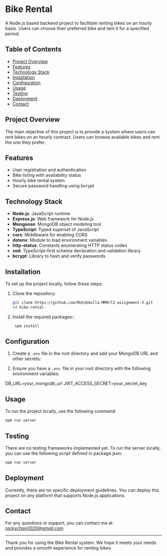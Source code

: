 # Bike Rental

A Node.js based backend project to facilitate renting bikes on an hourly basis. Users can choose their preferred bike and rent it for a specified period.

## Table of Contents

- [Project Overview](#project-overview)
- [Features](#features)
- [Technology Stack](#technology-stack)
- [Installation](#installation)
- [Configuration](#configuration)
- [Usage](#usage)
- [Testing](#testing)
- [Deployment](#deployment)
- [Contact](#contact)

## Project Overview

The main objective of this project is to provide a system where users can rent bikes on an hourly contract. Users can browse available bikes and rent the one they prefer.

## Features

- User registration and authentication
- Bike listing with availability status
- Hourly bike rental system
- Secure password handling using bcrypt

## Technology Stack

- **Node.js**: JavaScript runtime
- **Express.js**: Web framework for Node.js
- **Mongoose**: MongoDB object modeling tool
- **TypeScript**: Typed superset of JavaScript
- **cors**: Middleware for enabling CORS
- **dotenv**: Module to load environment variables
- **http-status**: Constants enumerating HTTP status codes
- **zod**: TypeScript-first schema declaration and validation library
- **bcrypt**: Library to hash and verify passwords

## Installation

To set up the project locally, follow these steps:

1. Clone the repository:

   ```bash
   git clone https://github.com/Mohibbulla-MMM/l2-assignment-3.git
   cd bike-rental

   ```

2. Install the required packages::

   ```bash
    npm install
   ```

## Configuration

1. Create a `.env` file in the root directory and add your MongoDB URL and other secrets:

2. Ensure you have a `.env `file in your root directory with the following environment variables:

DB_URL=your_mongodb_url
JWT_ACCESS_SECRET=your_secret_key

## Usage

To run the project locally, use the following command:

```bash
npm run server
```

## Testing

There are no testing frameworks implemented yet. To run the server locally, you can use the following script defined in package.json:

```bash
npm run server
```

## Deployment

Currently, there are no specific deployment guidelines. You can deploy this project on any platform that supports Node.js applications.

## Contact

For any questions or support, you can contact me at: <i>rockychain1020@gmail.com</i>

<hr />
Thank you for using the Bike Rental system. We hope it meets your needs and provides a smooth experience for renting bikes.
